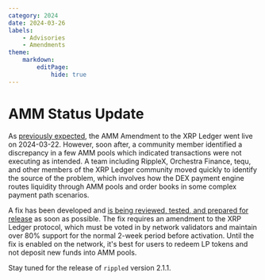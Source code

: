 ```yaml
---
category: 2024
date: 2024-03-26
labels:
    - Advisories
    - Amendments
theme:
    markdown:
        editPage:
            hide: true
---
```

# AMM Status Update

As [previously expected](./get-ready-for-amm.md), the AMM Amendment to the XRP Ledger went live on 2024-03-22. However, soon after, a community member identified a discrepancy in a few AMM pools which indicated transactions were not executing as intended. A team including RippleX, Orchestra Finance, tequ, and other members of the XRP Ledger community moved quickly to identify the source of the problem, which involves how the DEX payment engine routes liquidity through AMM pools and order books in some complex payment path scenarios. 

A fix has been developed and [is being reviewed, tested, and prepared for release](https://github.com/XRPLF/rippled/pull/4968) as soon as possible. The fix requires an amendment to the XRP Ledger protocol, which must be voted in by network validators and maintain over 80% support for the normal 2-week period before activation. Until the fix is enabled on the network, it's best for users to redeem LP tokens and not deposit new funds into AMM pools.

Stay tuned for the release of `rippled` version 2.1.1.
